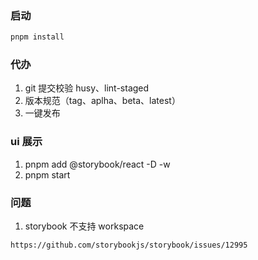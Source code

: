 ### 启动

```bash shell
pnpm install
```

### 代办

1. git 提交校验 husy、lint-staged
2. 版本规范（tag、aplha、beta、latest）
3. 一键发布

### ui 展示

1. pnpm add @storybook/react -D -w
2. pnpm start

### 问题

1. storybook 不支持 workspace

```
https://github.com/storybookjs/storybook/issues/12995

```
